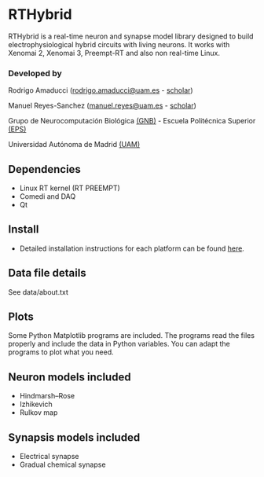 # RTHybrid
RTHybrid is a real-time neuron and synapse model library designed to build electrophysiological hybrid circuits with living neurons. It works with Xenomai 2, Xenomai 3, Preempt-RT and also non real-time Linux.

### Developed by
Rodrigo Amaducci (rodrigo.amaducci@uam.es - [scholar](https://scholar.google.es/citations?user=Lq4ogOQAAAAJ))

Manuel Reyes-Sanchez (manuel.reyes@uam.es - [scholar](https://scholar.google.es/citations?user=JlKzj1cAAAAJ))

Grupo de Neurocomputación Biológica [(GNB)](http://arantxa.ii.uam.es/~gnb/) - Escuela Politécnica Superior [(EPS)](http://www.uam.es/ss/Satellite/EscuelaPolitecnica/es/home.htm)

Universidad Autónoma de Madrid [(UAM)](http://www.uam.es)


## Dependencies
- Linux RT kernel (RT PREEMPT)
- Comedi and DAQ
- Qt

## Install
- Detailed installation instructions for each platform can be found [here](https://github.com/RoyVII/RTHybrid/wiki/Installation-guide).


## Data file details
See data/about.txt

## Plots
Some Python Matplotlib programs are included. The programs read the files properly and include the data in Python variables. You can adapt the programs to plot what you need. 

## Neuron models included
- Hindmarsh–Rose
- Izhikevich
- Rulkov map

## Synapsis models included
- Electrical synapse
- Gradual chemical synapse
